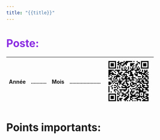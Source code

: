 ```yaml
---
title: "{{title}}"
---
```


<span style="color:BlueViolet">

# Poste:

</span>

<div align="right">

| Année |...........|Mois|......................|![qr_Sanitaires](notes/pieces_jointes/images/i_codeBarres/i_codeQR/qr_Sanitaires.jpg)|
|---|---|---|---|---|

</div>

# Points importants:
